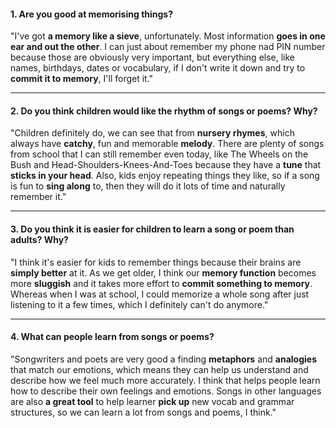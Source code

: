 #### 1. Are you good at memorising things?
"I've got **a memory like a sieve**, unfortunately. Most information **goes in one ear and out the other**. I can just about remember my phone nad PIN number because those are obviously very important, but everything else, like names, birthdays, dates or vocabulary, if I don't write it down and try to **commit it to memory**, I'll forget it."

---
#### 2. Do you think children would like the rhythm of songs or poems? Why?
"Children definitely do, we can see that from **nursery rhymes**, which always have **catchy**, fun and memorable **melody**. There are plenty of songs from school that I can still remember even today, like The Wheels on the Bush and Head-Shoulders-Knees-And-Toes because they have a **tune** that **sticks in your head**. Also, kids enjoy repeating things they like, so if a song is fun to **sing along** to, then they will do it lots of time and naturally remember it."

---
#### 3. Do you think it is easier for children to learn a song or poem than adults? Why?
"I think it's easier for kids to remember things because their brains are **simply better** at it. As we get older, I think our **memory function** becomes more **sluggish** and it takes more effort to **commit something to memory**. Whereas when I was at school, I could memorize a whole song after just listening to it a few times, which I definitely can't do anymore."

---
#### 4. What can people learn from songs or poems?
"Songwriters and poets are very good a finding **metaphors** and **analogies** that match our emotions, which means they can help us understand and describe how we feel much more accurately. I think that helps people learn how to describe their own feelings and emotions. Songs in other languages are also **a great tool** to help learner **pick up** new vocab and grammar structures, so we can learn a lot from songs and poems, I think."